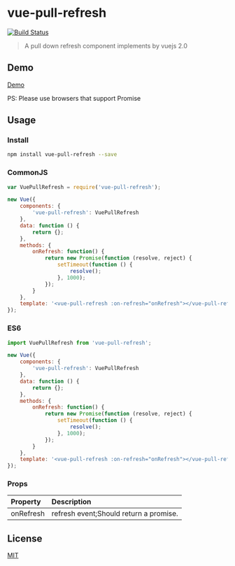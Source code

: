 # vue-pull-refresh
[![Build Status](https://travis-ci.org/lakb248/vue-pull-refresh.svg?branch=master)](https://travis-ci.org/lakb248/vue-pull-refresh)

> A pull down refresh component implements by vuejs 2.0

## Demo

[Demo](https://lakb248.github.io/vue-pull-refresh)

PS: Please use browsers that support Promise

## Usage

### Install

```bash
npm install vue-pull-refresh --save
```

### CommonJS

```javascript
var VuePullRefresh = require('vue-pull-refresh');

new Vue({
    components: {
        'vue-pull-refresh': VuePullRefresh
    },
    data: function () {
        return {};
    },
    methods: {
        onRefresh: function() {
            return new Promise(function (resolve, reject) {
                setTimeout(function () {
                    resolve();
                }, 1000);
            });
        }
    },
    template: '<vue-pull-refresh :on-refresh="onRefresh"></vue-pull-refresh>'
});
```

### ES6
```javascript
import VuePullRefresh from 'vue-pull-refresh';

new Vue({
    components: {
        'vue-pull-refresh': VuePullRefresh
    },
    data: function () {
        return {};
    },
    methods: {
        onRefresh: function() {
            return new Promise(function (resolve, reject) {
                setTimeout(function () {
                    resolve();
                }, 1000);
            });
        }
    },
    template: '<vue-pull-refresh :on-refresh="onRefresh"></vue-pull-refresh>'
});
```

### Props
| Property | Description |
|:--|:--|
| onRefresh | refresh event;Should return a promise. |

## License

[MIT](http://opensource.org/licenses/MIT)

